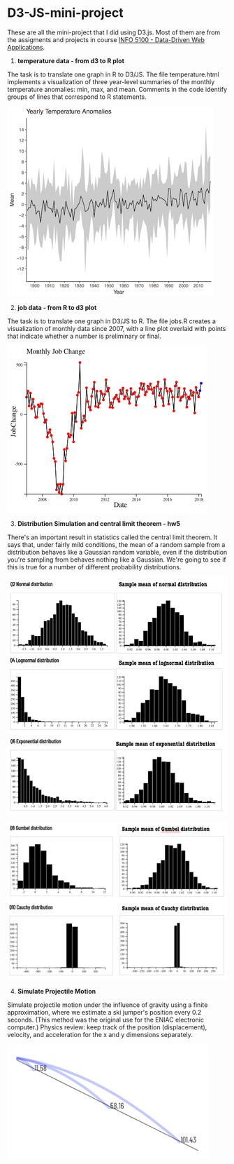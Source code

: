 # D3-JS-mini-project
These are all the mini-project that I did using D3.js.
Most of them are from the assigments and projects in course [INFO 5100 - Data-Driven Web Applications](https://mimno.infosci.cornell.edu/info3300/).


1. **temperature data - from d3 to R plot**

The task is to translate one graph in R to D3/JS. The file temperature.html implements a visualization of three year-level summaries of the monthly temperature anomalies: min, max, and mean. Comments in the code identify groups of lines that correspond to R statements.

![MarkDown Screenshot](https://raw.githubusercontent.com/Santostang/D3-JS-mini-project/master/temperature%20data%20-%20from%20d3%20to%20R%20plot/temperature.png)

2. **job data - from R to d3 plot**

The task is to translate one graph in D3/JS to R. The file jobs.R creates a visualization of monthly data since 2007, with a line plot overlaid with points that indicate whether a number is preliminary or final.

![MarkDown Screenshot](https://raw.githubusercontent.com/Santostang/D3-JS-mini-project/master/job%20data%20-%20from%20R%20to%20d3%20plot/job.png)

3. **Distribution Simulation and central limit theorem - hw5**

There's an important result in statistics called the central limit theorem. It says that, under fairly mild conditions, the mean of a random sample from a distribution behaves like a Gaussian random variable, even if the distribution you're sampling from behaves nothing like a Gaussian. We're going to see if this is true for a number of different probability distributions.

![MarkDown Screenshot](https://raw.githubusercontent.com/Santostang/D3-JS-mini-project/master/Distribution%20Simulation%20and%20central%20limit%20theorem%20-%20hw5/distribution1.png)

![MarkDown Screenshot](https://raw.githubusercontent.com/Santostang/D3-JS-mini-project/master/Distribution%20Simulation%20and%20central%20limit%20theorem%20-%20hw5/distribution2.png)

4. **Simulate Projectile Motion**

Simulate projectile motion under the influence of gravity using a finite approximation, where we estimate a ski jumper's position every 0.2 seconds. (This method was the original use for the ENIAC electronic computer.) Physics review: keep track of the position (displacement), velocity, and acceleration for the x and y dimensions separately.

![MarkDown Screenshot](https://raw.githubusercontent.com/Santostang/D3-JS-mini-project/master/Simulate%20Projectile%20Motion/Projectile2.png)
